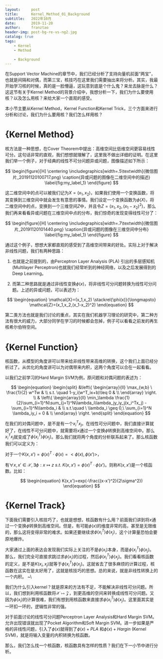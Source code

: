 ```yaml
---
layout:     post
title:      Kernel_Method_01_Background
subtitle:   2022年10月
date:       2019-11-20
author:     franztao
header-img: post-bg-re-vs-ng2.jpg
catalog: true
tags:
    - Kernel
    - Method
    
    - Background
---
```


在Support Vector Machine的章节中，我们已经分析了支持向量机前面“两宝”，也就是间隔和对偶，而第三宝，核技巧在这里我们需要抽出来将分析。其实，我最开始学习核的时候，真的是一脸懵逼，这玩意到底是个什么鬼？来龙去脉是什么？这这节有关于Kernel Method的背景介绍中，我想分析一下，我们为什么要使用核？以及怎么用核？来给大家一个直观的感受。

本小节主要从Kernel Method，Kernel Function和Kernel Trick，三个方面来进行分析和讨论，我们为什么要用核？我们怎么样用核？

#  {Kernel Method}
核方法是一种思想，在Cover Theorem中提出：高维空间比低维空间更容易线性可分。这句话非常的直观，我们想想就理解了，这里我不做出详细的证明。在这里我们举一个例子，对于经典的线性不可分问题异或问题，图像描述如下所示：

$$
\begin{figure}[H]
    \centering
    \includegraphics[width=.5\textwidth]{微信图片_20191120100717.png}
    \caption{异或问题的图像在二维空间中的描述}
    \label{fig:my_label_1}
\end{figure}
$$

这二维空间中的点可以被我们记为$X=(x_1,x_2)$，如果我们使用一个变换函数，将其变换到三维空间中就会发生有意思的事情。我们设定一个变换函数为$\phi(X)$，将二维空间中的点，变换到一个三维空间$Z$中，并且令$Z=(x_1,x_2,(x_1-x_2)^2)$，那么我们再来看看异或问题在三维空间中点的分布，我们惊奇的发现变得线性可分了：

$$
\begin{figure}[H]
    \centering
    \includegraphics[width=.7\textwidth]{微信图片_20191120101440.png}
    \caption{异或问题的图像在三维空间中分布}
    \label{fig:my_label_1}
\end{figure}
$$

通过这个例子，想想大家都直观的感受到了高维空间带来的好处。实际上对于解决非线性问题，我们有两种思路：

1. 也就是之前提到的，由Perceptron Layer Analysis (PLA) 引出的多层感知机 (Multilayer Perceptron)也就我们经常听到的神经网络，以及之后发展得到的Deep Learning。

2. 而第二种思路就是通过非线性变换$\phi(x)$，将非线性可分问题转换为线性可分问题。上述的异或问题，可以表述为：

$$
\begin{equation}
    \mathcal{X}=(x_1,x_2) \stackrel{\phi(x)}{\longmapsto} \mathcal{Z}=(x_1,x_2,(x_1-x_2)^2)
\end{equation}
$$

第二类方法也就是我们讨论的重点，其实在我们机器学习理论的研究中，第二种方法有很大的威力，大部分同学在学习的时候都会忽掉，例子可以看看之前发的再生核希尔伯特空间。

#  {Kernel Function}
核函数，从模型的角度讲可以带来给非线性带来高维的转换，这个我们上面已经分析过了。从优化的角度讲可以为对偶带来内积，这两个角度可以合在一起看看。

以我们之前学习的Hard Margin SVM为例，原问题和对偶问题的表述为：

$$
\begin{equation}
    \begin{split}
        &\left\{
        \begin{array}{ll}
        \max_{w,b} \ \frac{1}{2} w^Tw & \\
        s.t. \quad 1-y_i(w^T_ix+b)\leq 0  & \\
        \end{array}
    \right. \\
    & \left\{
    \begin{array}{ll}
          \min_\lambda \frac{1}{2}\sum_{i=1}^N\sum_{j=1}^N\lambda_i\lambda_jy_iy_j(x_i^Tx_j) - \sum_{i=1}^N\lambda_i & \\
          s.t.\quad \ \lambda_i \geq 0,\ \sum_{i=1}^N \lambda_iy_i = 0  & \\
    \end{array}
    \right.
    \end{split}
\end{equation}
$$

在我们的对偶问题中，是不是有一个$x_i^Tx_j$。在线性可分问题中，我们直接计算就好了，在线性不可分问题中，就需要将$x$通过一个变换$\phi$转换到高维空间中。那么$x_i^Tx_j$就变成了$\phi(x_i^T)\phi(x_j)$。那么我们就将两个角度的分析联系起来了。那么核函数我们可以定义为：

对于一个$K(x,x')=\phi(x)^T\cdot\phi(x)=<\phi(x),\phi(x')>$，

有$\forall x,x' \in \mathcal{X},\exists\phi:x\mapsto z \ s.t. \ K(x,x') = \phi(x)^T\cdot \phi(x')$。则称$K(x,x')$是一个核函数。比如：

$$
\begin{equation}
    K(x,x')=exp(-\frac{(x-x')^2}{2\sigma^2})
\end{equation}
$$

#  {Kernel Track}
下面我们需要引入核技巧了，也就是想想，核函数有什么用？前面我们讲到将$x$通过一个变换$\phi$转换到高维空间。但是，有可能$\phi(x)$的维度非常的高，甚至是无限维的，那么这将变得非常的难求。如果还要继续求$\phi(x_i^T)\phi(x_j)$，这个计算量恐怕会要原地爆炸。

大家通过上面的表达会发现我们实际上关注的不是$\phi(x_i)$本身，而是$\phi(x_i^T)\phi(x_j)$。那么，我们完全可直接求跳过求$\phi(x_i)$的过程，然后$\phi(x_i^T)\phi(x_j)$。我们看看核函数的定义，是不是$K(x_i,x_j)$就等于$\phi(x_i^T)\phi(x_j)$。这就省去了很多麻烦的计算过程，核函数在这实在是太好用了，这就是核技巧的思想。总的来说，就是非线性转换上的一个内积。
~\\

我们为什么引入kernel？就是原来的方法有不足，不能解决非线性可分问题。所以，我们想到利用核函数将$\mathcal{X}\mapsto\mathcal{Z}$，到更高维的空间来转换成线性可分问题。又因为$\phi(x_i)$的计算很难，我们有想到用核函数来直接求$\phi(x_i^T)\phi(x_j)$。这里面其实是一环扣一环的，逻辑性非常的强。

对于前面讨论的线性可分问题Perceptron Layer Analysis和Hard Margin SVM。允许出现错误就出现了Pocket Algorithm和Soft Margin SVM。进一步如果是严格的非线性问题，引入了$\phi(x)$就得到了$\phi(x)+PLA$
和$\phi(x)+Hargin$ (Kernel SVM)，就是将输入变量的内积转换为核函数。

那么，我们怎么找一个核函数，核函数具有怎样的性质？我们在下一小节中进行分析。
